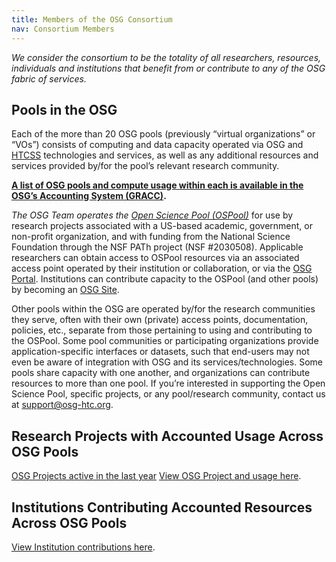 ```yaml
---
title: Members of the OSG Consortium
nav: Consortium Members
---
```


_We consider the consortium to be the totality of all researchers, resources, individuals and institutions that benefit from or contribute to any of the OSG fabric of services._

## Pools in the OSG

Each of the more than 20 OSG pools (previously “virtual organizations” or “VOs”)
consists of computing and data capacity operated via OSG and [HTCSS](https://htcondor.org) technologies 
and services, as well as any additional resources and services provided by/for 
the pool’s relevant research community.

**[A list of OSG pools and compute usage within each is available in the OSG’s Accounting System (GRACC)](https://gracc.opensciencegrid.org/d/000000043/pilot-jobs-summary?orgId=1&from=now-1y&to=now&var-VOName=All&var-Facility=All&var-ExitCode=All&var-Probe=All&var-interval=7d).**

*The OSG Team operates the [Open Science Pool (OSPool)](/services/open_science_pool.html)* for use by research projects 
associated with a US-based academic, government, or non-profit organization, 
and with funding from the National Science Foundation through the NSF PATh 
project (NSF #2030508). Applicable researchers can obtain access to OSPool 
resources via an associated access point operated by their institution or 
collaboration, or via the [OSG Portal](https://portal.osg-htc.org). Institutions can contribute 
capacity to the OSPool (and other pools) by becoming an [OSG Site](/docs/site-planning/).

Other pools within the OSG are operated by/for the research communities they 
serve, often with their own (private) access points, documentation, policies, 
etc., separate from those pertaining to using and contributing to the OSPool. 
Some pool communities or participating organizations provide application-specific 
interfaces or datasets, such that end-users may not even be aware of integration 
with OSG and its services/technologies. Some pools share capacity with one another, 
and organizations can contribute resources to more than one pool. If you’re interested
in supporting the Open Science Pool, specific projects, or any pool/research 
community, contact us at <support@osg-htc.org>.

## Research Projects with Accounted Usage Across OSG Pools
[OSG Projects active in the last year](/projects.html)
[View OSG Project and usage here](https://gracc.opensciencegrid.org/d/000000037/payload-jobs-summary).

## Institutions Contributing Accounted Resources Across OSG Pools
[View Institution contributions here](/institutions.html).
